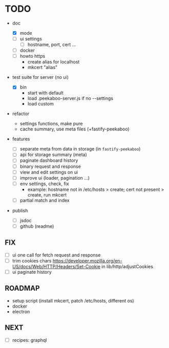 # TODO

- doc
  - [x] mode
  - [ ] ui settings
    - [ ] hostname, port, cert ...
  - [ ] docker
  - [ ] howto https
    - create alias for localhost
    - mkcert "alias"

- test suite for server (no ui)
  - [x] bin
    - start with default
    - load .peekaboo-server.js if no --settings
    - load custom

- refactor
  - settings functions, make pure
  - cache summary, use meta files (+fastify-peekaboo)

- features
  - [ ] separate meta from data in storage (in `fastify-peekaboo`)
  - [ ] api for storage summary (meta)
  - [ ] paginate dashboard history
  - [ ] binary request and response
  - [ ] view and edit settings on ui
  - [ ] improve ui (loader, pagination ...)
  - [ ] env settings, check, fix
    - example: hostname not in /etc/hosts > create; cert not present > create, run mkcert
  - [ ] partial match and index

- publish
  - [ ] jsdoc
  - [ ] github (readme)

## FIX

- [ ] ui one call for fetch request and response
- [ ] trim cookies chars https://developer.mozilla.org/en-US/docs/Web/HTTP/Headers/Set-Cookie in lib/http/adjustCookies
- [ ] ui paginate history

## ROADMAP

- setup script (install mkcert, patch /etc/hosts, different os)
- docker
- electron

## NEXT

- [ ] recipes: graphql
